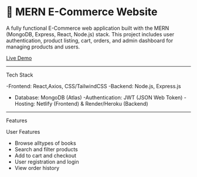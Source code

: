 # 🛒 MERN E-Commerce Website

A fully functional E-Commerce web application built with the MERN (MongoDB, Express, React, Node.js) stack. This project includes user authentication, product listing, cart, orders, and admin dashboard for managing products and users.



[Live Demo]([https://your-live-demo-link.com](https://taiyab-frontend.onrender.com/))

---

Tech Stack

-Frontend: React,Axios, CSS/TailwindCSS
-Backend: Node.js, Express.js
- Database: MongoDB (Atlas)
-Authentication: JWT (JSON Web Token)
-Hosting: Netlify (Frontend) & Render/Heroku (Backend)

---

 Features

 User Features
- Browse alltypes of books
- Search and filter products
- Add to cart and checkout
- User registration and login
- View order history
